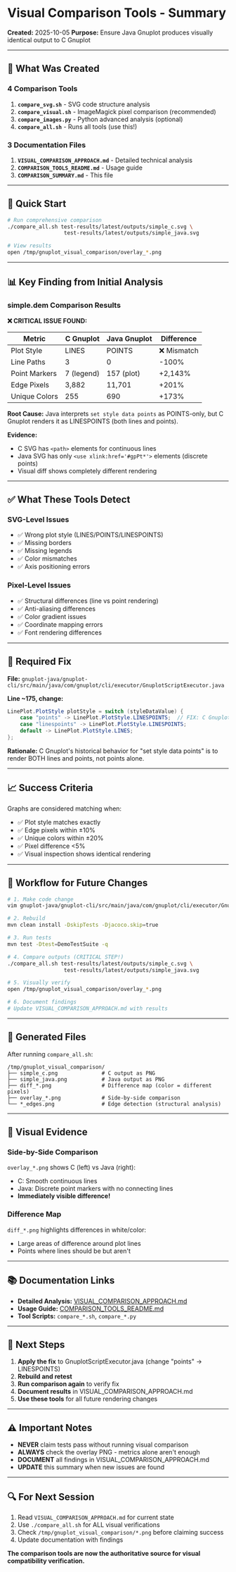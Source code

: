 # Visual Comparison Tools - Summary

**Created:** 2025-10-05
**Purpose:** Ensure Java Gnuplot produces visually identical output to C Gnuplot

---

## 🎯 What Was Created

### 4 Comparison Tools

1. **`compare_svg.sh`** - SVG code structure analysis
2. **`compare_visual.sh`** - ImageMagick pixel comparison (recommended)
3. **`compare_images.py`** - Python advanced analysis (optional)
4. **`compare_all.sh`** - Runs all tools (use this!)

### 3 Documentation Files

1. **`VISUAL_COMPARISON_APPROACH.md`** - Detailed technical analysis
2. **`COMPARISON_TOOLS_README.md`** - Usage guide
3. **`COMPARISON_SUMMARY.md`** - This file

---

## 🚀 Quick Start

```bash
# Run comprehensive comparison
./compare_all.sh test-results/latest/outputs/simple_c.svg \
                  test-results/latest/outputs/simple_java.svg

# View results
open /tmp/gnuplot_visual_comparison/overlay_*.png
```

---

## 📊 Key Finding from Initial Analysis

### simple.dem Comparison Results

**❌ CRITICAL ISSUE FOUND:**

| Metric | C Gnuplot | Java Gnuplot | Difference |
|--------|-----------|--------------|------------|
| Plot Style | LINES | POINTS | ❌ Mismatch |
| Line Paths | 3 | 0 | -100% |
| Point Markers | 7 (legend) | 157 (plot) | +2,143% |
| Edge Pixels | 3,882 | 11,701 | +201% |
| Unique Colors | 255 | 690 | +173% |

**Root Cause:** Java interprets `set style data points` as POINTS-only, but C Gnuplot renders it as LINESPOINTS (both lines and points).

**Evidence:**
- C SVG has `<path>` elements for continuous lines
- Java SVG has only `<use xlink:href='#gpPt*'>` elements (discrete points)
- Visual diff shows completely different rendering

---

## ✅ What These Tools Detect

### SVG-Level Issues
- ✅ Wrong plot style (LINES/POINTS/LINESPOINTS)
- ✅ Missing borders
- ✅ Missing legends
- ✅ Color mismatches
- ✅ Axis positioning errors

### Pixel-Level Issues
- ✅ Structural differences (line vs point rendering)
- ✅ Anti-aliasing differences
- ✅ Color gradient issues
- ✅ Coordinate mapping errors
- ✅ Font rendering differences

---

## 🔧 Required Fix

**File:** `gnuplot-java/gnuplot-cli/src/main/java/com/gnuplot/cli/executor/GnuplotScriptExecutor.java`

**Line ~175, change:**
```java
LinePlot.PlotStyle plotStyle = switch (styleDataValue) {
    case "points" -> LinePlot.PlotStyle.LINESPOINTS;  // FIX: C Gnuplot compatibility
    case "linespoints" -> LinePlot.PlotStyle.LINESPOINTS;
    default -> LinePlot.PlotStyle.LINES;
};
```

**Rationale:** C Gnuplot's historical behavior for "set style data points" is to render BOTH lines and points, not points alone.

---

## 📈 Success Criteria

Graphs are considered matching when:

- ✅ Plot style matches exactly
- ✅ Edge pixels within ±10%
- ✅ Unique colors within ±20%
- ✅ Pixel difference <5%
- ✅ Visual inspection shows identical rendering

---

## 🔄 Workflow for Future Changes

```bash
# 1. Make code change
vim gnuplot-java/gnuplot-cli/src/main/java/com/gnuplot/cli/executor/GnuplotScriptExecutor.java

# 2. Rebuild
mvn clean install -DskipTests -Djacoco.skip=true

# 3. Run tests
mvn test -Dtest=DemoTestSuite -q

# 4. Compare outputs (CRITICAL STEP!)
./compare_all.sh test-results/latest/outputs/simple_c.svg \
                  test-results/latest/outputs/simple_java.svg

# 5. Visually verify
open /tmp/gnuplot_visual_comparison/overlay_*.png

# 6. Document findings
# Update VISUAL_COMPARISON_APPROACH.md with results
```

---

## 📁 Generated Files

After running `compare_all.sh`:

```
/tmp/gnuplot_visual_comparison/
├── simple_c.png              # C output as PNG
├── simple_java.png           # Java output as PNG
├── diff_*.png                # Difference map (color = different pixels)
├── overlay_*.png             # Side-by-side comparison
└── *_edges.png               # Edge detection (structural analysis)
```

---

## 🎨 Visual Evidence

### Side-by-Side Comparison
`overlay_*.png` shows C (left) vs Java (right):
- C: Smooth continuous lines
- Java: Discrete point markers with no connecting lines
- **Immediately visible difference!**

### Difference Map
`diff_*.png` highlights differences in white/color:
- Large areas of difference around plot lines
- Points where lines should be but aren't

---

## 📚 Documentation Links

- **Detailed Analysis:** [VISUAL_COMPARISON_APPROACH.md](VISUAL_COMPARISON_APPROACH.md)
- **Usage Guide:** [COMPARISON_TOOLS_README.md](COMPARISON_TOOLS_README.md)
- **Tool Scripts:** `compare_*.sh`, `compare_*.py`

---

## 🎯 Next Steps

1. **Apply the fix** to GnuplotScriptExecutor.java (change "points" → LINESPOINTS)
2. **Rebuild and retest**
3. **Run comparison again** to verify fix
4. **Document results** in VISUAL_COMPARISON_APPROACH.md
5. **Use these tools** for all future rendering changes

---

## ⚠️ Important Notes

- **NEVER** claim tests pass without running visual comparison
- **ALWAYS** check the overlay PNG - metrics alone aren't enough
- **DOCUMENT** all findings in VISUAL_COMPARISON_APPROACH.md
- **UPDATE** this summary when new issues are found

---

## 🔍 For Next Session

1. Read `VISUAL_COMPARISON_APPROACH.md` for current state
2. Use `./compare_all.sh` for ALL visual verifications
3. Check `/tmp/gnuplot_visual_comparison/*.png` before claiming success
4. Update documentation with findings

**The comparison tools are now the authoritative source for visual compatibility verification.**
